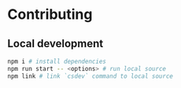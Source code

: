 # Contributing

## Local development

```sh
npm i # install dependencies
npm run start -- <options> # run local source
npm link # link `csdev` command to local source
```
